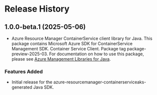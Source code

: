 # Release History

## 1.0.0-beta.1 (2025-05-06)

- Azure Resource Manager ContainerService client library for Java. This package contains Microsoft Azure SDK for ContainerService Management SDK. Container Service Client. Package tag package-preview-2025-03. For documentation on how to use this package, please see [Azure Management Libraries for Java](https://aka.ms/azsdk/java/mgmt).
### Features Added

- Initial release for the azure-resourcemanager-containerserviceaks-generated Java SDK.
